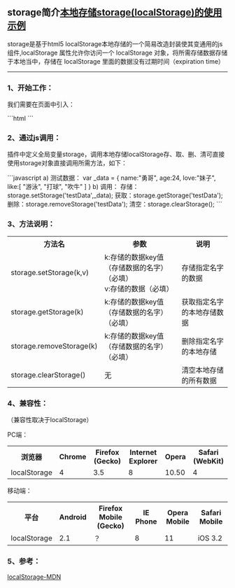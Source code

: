 <h2>storage简介<a href="demo.html">本地存储storage(localStorage)的使用示例</a></h2>
		<p>storage是基于html5 localStorage本地存储的一个简易改造封装使其变通用的js组件,localStorage 属性允许你访问一个 localStorage 对象，将所需存储数据存储于本地当中，存储在 localStorage 里面的数据没有过期时间（expiration time）</p>

<hr/>

<h3>1、开始工作：</h3>
<p>
  我们需要在页面中引入：
</p>
```html
<script-tag type="text/javascript" src="....../storage.js"></script-tag>
```

<h3>2、通过js调用：</h3>
<p>
  插件中定义全局变量storage，调用本地存储localStorage存、取、删、清可直接使用storage对象直接调用所需方法，如下：
</p>
```javascript
a) 测试数据：
	var _data = {
		name:"勇哥",
		age:24,
		love:"妹子",
		like:[
			"游泳",
			"打球",
			"吹牛"
		]
	}
b) 调用：
	存储：storage.setStorage('testData',_data);
	获取：storage.getStorage('testData');
	删除：storage.removeStorage('testData');
	清空：storage.clearStorage();
```
<h3>3、方法说明：</h3>
<table>
  <tr>
    <th>方法名</th>
    <th>参数</th>
    <th>说明</th>
  </tr>
  <tr>
    <td>storage.setStorage(k,v)</td>
    <td>
      k:存储的数据key值（存储数据的名字）（必填）<br/>
      v:存储的数据（必填）
    </td>
    <td>存储指定名字的数据</td>
  </tr>
  <tr>
    <td>storage.getStorage(k)</td>
    <td>
      k:存储的数据key值（存储数据的名字）（必填）
    </td>
    <td>获取指定名字的本地存储数据</td>
  </tr>
  <tr>
    <td>storage.removeStorage(k)</td>
    <td>k:存储的数据key值（存储数据的名字）（必填）</td>
    <td>删除指定名字的本地存储</td>
  </tr>
  <tr>
    <td>storage.clearStorage()</td>
    <td>无</td>
    <td>清空本地存储的所有数据</td>
  </tr>
</table>

<h3>4、兼容性：</h3>
<p>（兼容性取决于localStorage）</p>
<div>PC端：</div>
<table>
  <tr>
    <th>浏览器</th>
    <th>Chrome</th>
    <th>Firefox (Gecko)</th>
    <th>Internet Explorer</th>
    <th>Opera</th>
    <th>Safari (WebKit)</th>
  </tr>
  <tr>
    <td>localStorage</td>
    <td>4</td>
    <td>3.5</td>
    <td>8</td>
    <td>10.50</td>
    <td>4</td>
  </tr>
</table>
<div>移动端：</div>
<table>
  <tr>
    <th>平台</th>
    <th>Android</th>
    <th>Firefox Mobile (Gecko)</th>
    <th>IE Phone</th>
    <th>Opera Mobile</th>
    <th>Safari Mobile</th>
  </tr>
  <tr>
    <td>localStorage</td>
    <td>2.1</td>
    <td>？</td>
    <td>8</td>
    <td>11</td>
    <td>iOS 3.2</td>
  </tr>
</table>

<h3>5、参考：</h3>
<a href="https://developer.mozilla.org/zh-CN/docs/Web/API/Storage">localStorage-MDN</a>
